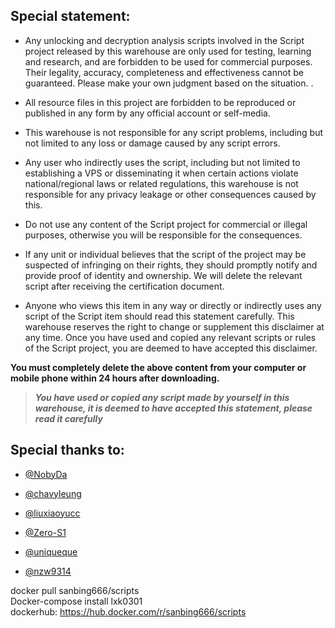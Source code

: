 ## Special statement:

* Any unlocking and decryption analysis scripts involved in the Script project released by this warehouse are only used for testing, learning and research, and are forbidden to be used for commercial purposes. Their legality, accuracy, completeness and effectiveness cannot be guaranteed. Please make your own judgment based on the situation. .

* All resource files in this project are forbidden to be reproduced or published in any form by any official account or self-media.

* This warehouse is not responsible for any script problems, including but not limited to any loss or damage caused by any script errors.

* Any user who indirectly uses the script, including but not limited to establishing a VPS or disseminating it when certain actions violate national/regional laws or related regulations, this warehouse is not responsible for any privacy leakage or other consequences caused by this.

* Do not use any content of the Script project for commercial or illegal purposes, otherwise you will be responsible for the consequences.

* If any unit or individual believes that the script of the project may be suspected of infringing on their rights, they should promptly notify and provide proof of identity and ownership. We will delete the relevant script after receiving the certification document.

* Anyone who views this item in any way or directly or indirectly uses any script of the Script item should read this statement carefully. This warehouse reserves the right to change or supplement this disclaimer at any time. Once you have used and copied any relevant scripts or rules of the Script project, you are deemed to have accepted this disclaimer.

 **You must completely delete the above content from your computer or mobile phone within 24 hours after downloading.**  </br>
> ***You have used or copied any script made by yourself in this warehouse, it is deemed to have accepted this statement, please read it carefully*** 


## Special thanks to:


* [@NobyDa](https://github.com/NobyDa)

* [@chavyleung](https://github.com/chavyleung)

* [@liuxiaoyucc](https://github.com/liuxiaoyucc)

* [@Zero-S1](https://github.com/Zero-S1)

* [@uniqueque](https://github.com/uniqueque)

* [@nzw9314](https://github.com/nzw9314)

docker pull sanbing666/scripts  
Docker-compose install lxk0301  
dockerhub: https://hub.docker.com/r/sanbing666/scripts
